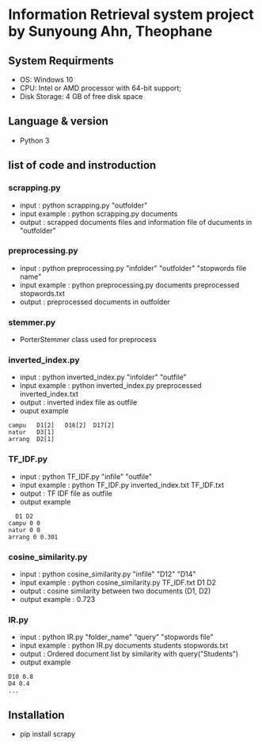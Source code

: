 # Information Retrieval system project by Sunyoung Ahn, Theophane

## System Requirments
* OS: Windows 10
* CPU: Intel or AMD processor with 64-bit support;
* Disk Storage: 4 GB of free disk space

## Language & version
* Python 3

## list of code and instroduction
### scrapping.py
* input :  python scrapping.py "outfolder"
* input example : python scrapping.py documents
* output : scrapped documents files and information file of ducuments in "outfolder"

### preprocessing.py
* input : python preprocessing.py "infolder" "outfolder" "stopwords file name"
* input example : python preprocessing.py documents preprocessed stopwords.txt
* output : preprocessed documents in outfolder 

### stemmer.py
* PorterStemmer class used for preprocess

### inverted_index.py
* input : python inverted_index.py "infolder" "outfile"
* input example : python inverted_index.py preprocessed inverted_index.txt
* output : inverted index file as outfile
* ouput example
```
campu	D1[2]	D16[2]	D17[2]	
natur	D3[1]
arrang	D2[1]
```

### TF_IDF.py
* input : python TF_IDF.py "infile" "outfile"
* input example : python TF_IDF.py inverted_index.txt TF_IDF.txt
* output : TF IDF file as outfile
* output example
```
  D1 D2
campu 0 0
natur 0 0
arrang 0 0.301
```

### cosine_similarity.py
* input :  python cosine_similarity.py "infile" "D12" "D14"
* input example : python cosine_similarity.py TF_IDF.txt D1 D2
* output : cosine similarity between two documents (D1, D2)
* output example : 0.723

### IR.py
* input :  python IR.py "folder_name" “query” "stopwords file"
* input example : python IR.py documents students stopwords.txt
* output : Ordered document list by similarity with query("Students")
* output example
```
D10 0.8 
D4 0.4
...
```

  
## Installation
* pip install scrapy

